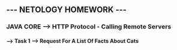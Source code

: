 ## --- NETOLOGY HOMEWORK ---
### JAVA CORE --> HTTP Protocol - Calling Remote Servers

#### --> Task 1 --> Request For A List Of Facts About Cats
